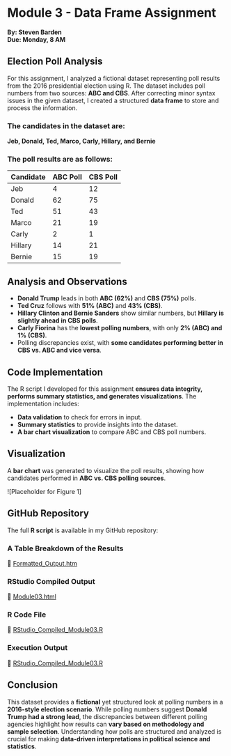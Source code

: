 # Module 3 - Data Frame Assignment
**By: Steven Barden**  
**Due: Monday, 8 AM**  

## Election Poll Analysis
For this assignment, I analyzed a fictional dataset representing poll results from the 2016 presidential election using R. The dataset includes poll numbers from two sources: **ABC and CBS**. After correcting minor syntax issues in the given dataset, I created a structured **data frame** to store and process the information.  

### **The candidates in the dataset are:**
**Jeb, Donald, Ted, Marco, Carly, Hillary, and Bernie**  

### **The poll results are as follows:**

| Candidate | ABC Poll | CBS Poll |
|-----------|---------|---------|
| Jeb       | 4       | 12      |
| Donald    | 62      | 75      |
| Ted       | 51      | 43      |
| Marco     | 21      | 19      |
| Carly     | 2       | 1       |
| Hillary   | 14      | 21      |
| Bernie    | 15      | 19      |

## **Analysis and Observations**
- **Donald Trump** leads in both **ABC (62%)** and **CBS (75%)** polls.
- **Ted Cruz** follows with **51% (ABC)** and **43% (CBS)**.
- **Hillary Clinton and Bernie Sanders** show similar numbers, but **Hillary is slightly ahead in CBS polls**.
- **Carly Fiorina** has the **lowest polling numbers**, with only **2% (ABC) and 1% (CBS)**.
- Polling discrepancies exist, with **some candidates performing better in CBS vs. ABC and vice versa**.

## **Code Implementation**
The R script I developed for this assignment **ensures data integrity, performs summary statistics, and generates visualizations**. The implementation includes:
- **Data validation** to check for errors in input.
- **Summary statistics** to provide insights into the dataset.
- **A bar chart visualization** to compare ABC and CBS poll numbers.

## **Visualization**
A **bar chart** was generated to visualize the poll results, showing how candidates performed in **ABC vs. CBS polling sources**.

![Placeholder for Figure 1]

## **GitHub Repository**
The full **R script** is available in my GitHub repository:  

### **A Table Breakdown of the Results**
🔗 [Formatted_Output.htm](https://github.com/StevenBarden/LIS-4370/blob/main/Formatted_Output.htm)  

### **RStudio Compiled Output**
🔗 [Module03.html](https://github.com/StevenBarden/LIS-4370/blob/main/Module03.html)  

### **R Code File**
🔗 [RStudio_Compiled_Module03.R](https://github.com/StevenBarden/LIS-4370/blob/main/RStudio_Compiled_Module03.R)  

### **Execution Output**
🔗 [RStudio_Compiled_Module03.R](https://github.com/StevenBarden/LIS-4370/blob/main/RStudio_Compiled_Module03.R)  

## **Conclusion**
This dataset provides a **fictional** yet structured look at polling numbers in a **2016-style election scenario**. While polling numbers suggest **Donald Trump had a strong lead**, the discrepancies between different polling agencies highlight how results can **vary based on methodology and sample selection**. Understanding how polls are structured and analyzed is crucial for making **data-driven interpretations in political science and statistics**.  

